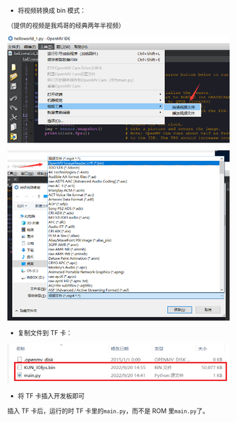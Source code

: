 - 将视频转换成 bin 模式：

（提供的视频是我鸡哥的经典两年半视频）

![generate_bin_video](generate_bin_video_1.png)

![generate_bin_video](generate_bin_video_2.png)

- 复制文件到 TF 卡：

![copy_files_to_tfcard](copy_files_to_tfcard.png)

- 将 TF 卡插入开发板即可

插入 TF 卡后，运行的时 TF 卡里的`main.py`，而不是 ROM 里`main.py`了。
